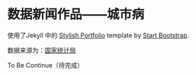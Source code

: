 # 数据新闻作品——城市病

使用了Jekyll 中的 [Stylish Portfolio](http://startbootstrap.com/template-overviews/stylish-portfolio/) template by [Start Bootstrap](http://startbootstrap.com/).

数据来源为：[国家统计局](http://http://data.stats.gov.cn) 


To Be Continue（待完成）

